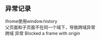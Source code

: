  
 ## 异常记录
ifrome使用window.history
<br/>
父页面和子页面不在同一个域下，导致跨域异常
<br/>
跨域 异常 Blocked a frame with origin
<br/>
